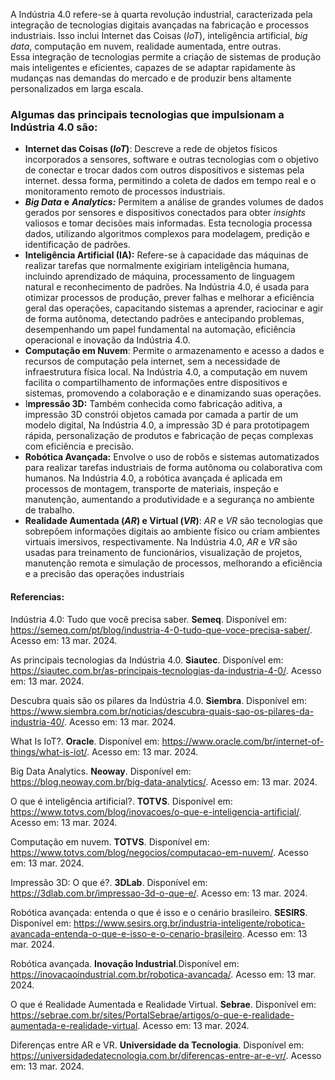 A Indústria 4.0 refere-se à quarta revolução industrial, caracterizada pela integração de tecnologias digitais avançadas na fabricação e processos industriais. Isso inclui Internet das Coisas (_IoT_), inteligência artificial, _big data_, computação em nuvem, realidade aumentada, entre outras.   
Essa integração de tecnologias permite a criação de sistemas de produção mais inteligentes e eficientes, capazes de se adaptar rapidamente às mudanças nas demandas do mercado e de produzir bens altamente personalizados em larga escala.

### Algumas das principais tecnologias que impulsionam a Indústria 4.0 são:

*   **Internet das Coisas (**_**IoT**_**)**: Descreve a rede de objetos físicos incorporados a sensores, software e outras tecnologias com o objetivo de conectar e trocar dados com outros dispositivos e sistemas pela internet. dessa forma, permitindo a coleta de dados em tempo real e o monitoramento remoto de processos industriais.
*   _**Big Data**_ **e** _**Analytics:**_ Permitem a análise de grandes volumes de dados gerados por sensores e dispositivos conectados para obter _insights_ valiosos e tomar decisões mais informadas. Esta tecnologia processa dados, utilizando algoritmos complexos para modelagem, predição e identificação de padrões.
*   **Inteligência Artificial (IA):** Refere-se à capacidade das máquinas de realizar tarefas que normalmente exigiriam inteligência humana, incluindo aprendizado de máquina, processamento de linguagem natural e reconhecimento de padrões. Na Indústria 4.0, é usada para otimizar processos de produção, prever falhas e melhorar a eficiência geral das operações, capacitando sistemas a aprender, raciocinar e agir de forma autônoma, detectando padrões e antecipando problemas, desempenhando um papel fundamental na automação, eficiência operacional e inovação da Indústria 4.0.
*   **Computação em Nuvem**: Permite o armazenamento e acesso a dados e recursos de computação pela internet, sem a necessidade de infraestrutura física local. Na Indústria 4.0, a computação em nuvem facilita o compartilhamento de informações entre dispositivos e sistemas, promovendo a colaboração e e dinamizando suas operações.
*   I**mpressão 3D:** Também conhecida como fabricação aditiva, a impressão 3D constrói objetos camada por camada a partir de um modelo digital, Na Indústria 4.0, a impressão 3D é para prototipagem rápida, personalização de produtos e fabricação de peças complexas com eficiência e precisão.
*   **Robótica Avançada:** Envolve o uso de robôs e sistemas automatizados para realizar tarefas industriais de forma autônoma ou colaborativa com humanos. Na Indústria 4.0, a robótica avançada é aplicada em processos de montagem, transporte de materiais, inspeção e manutenção, aumentando a produtividade e a segurança no ambiente de trabalho.
*   **Realidade Aumentada (**_**AR**_**) e Virtual (**_**VR**_**)**: _AR_ e _VR_ são tecnologias que sobrepõem informações digitais ao ambiente físico ou criam ambientes virtuais imersivos, respectivamente. Na Indústria 4.0, _AR_ e _VR_ são usadas para treinamento de funcionários, visualização de projetos, manutenção remota e simulação de processos, melhorando a eficiência e a precisão das operações industriais

#### Referencias:

Indústria 4.0: Tudo que você precisa saber. **Semeq**. Disponível em: https://semeq.com/pt/blog/industria-4-0-tudo-que-voce-precisa-saber/. Acesso em: 13 mar. 2024.

As principais tecnologias da Indústria 4.0. **Siautec**. Disponível em: https://siautec.com.br/as-principais-tecnologias-da-industria-4-0/. Acesso em: 13 mar. 2024.

Descubra quais são os pilares da Indústria 4.0. **Siembra**. Disponível em: https://www.siembra.com.br/noticias/descubra-quais-sao-os-pilares-da-industria-40/. Acesso em: 13 mar. 2024.

What Is IoT?. **Oracle**. Disponível em: https://www.oracle.com/br/internet-of-things/what-is-iot/. Acesso em: 13 mar. 2024.

Big Data Analytics. **Neoway**. Disponível em: https://blog.neoway.com.br/big-data-analytics/. Acesso em: 13 mar. 2024.

O que é inteligência artificial?. **TOTVS**. Disponível em: https://www.totvs.com/blog/inovacoes/o-que-e-inteligencia-artificial/. Acesso em: 13 mar. 2024.

Computação em nuvem. **TOTVS**. Disponível em: https://www.totvs.com/blog/negocios/computacao-em-nuvem/. Acesso em: 13 mar. 2024.

Impressão 3D: O que é?. **3DLab**. Disponível em: https://3dlab.com.br/impressao-3d-o-que-e/. Acesso em: 13 mar. 2024.

Robótica avançada: entenda o que é isso e o cenário brasileiro. **SESIRS**. Disponível em: https://www.sesirs.org.br/industria-inteligente/robotica-avancada-entenda-o-que-e-isso-e-o-cenario-brasileiro. Acesso em: 13 mar. 2024.

Robótica avançada. **Inovação Industrial**.Disponível em: https://inovacaoindustrial.com.br/robotica-avancada/. Acesso em: 13 mar. 2024.

O que é Realidade Aumentada e Realidade Virtual. **Sebrae**. Disponível em: https://sebrae.com.br/sites/PortalSebrae/artigos/o-que-e-realidade-aumentada-e-realidade-virtual. Acesso em: 13 mar. 2024.

Diferenças entre AR e VR. **Universidade da Tecnologia**. Disponível em: https://universidadedatecnologia.com.br/diferencas-entre-ar-e-vr/. Acesso em: 13 mar. 2024.